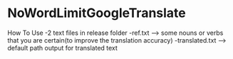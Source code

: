 # NoWordLimitGoogleTranslate

How To Use
-2 text files in release folder
-ref.txt --> some nouns or verbs that you are certain(to improve the translation accuracy)
-translated.txt --> default path output for translated text
